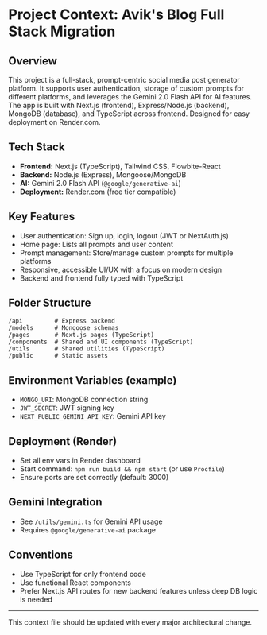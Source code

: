 # Project Context: Avik's Blog Full Stack Migration

## Overview
This project is a full-stack, prompt-centric social media post generator platform. It supports user authentication, storage of custom prompts for different platforms, and leverages the Gemini 2.0 Flash API for AI features. The app is built with Next.js (frontend), Express/Node.js (backend), MongoDB (database), and TypeScript across frontend. Designed for easy deployment on Render.com.

## Tech Stack
- **Frontend:** Next.js (TypeScript), Tailwind CSS, Flowbite-React
- **Backend:** Node.js (Express), Mongoose/MongoDB
- **AI:** Gemini 2.0 Flash API (`@google/generative-ai`)
- **Deployment:** Render.com (free tier compatible)

## Key Features
- User authentication: Sign up, login, logout (JWT or NextAuth.js)
- Home page: Lists all prompts and user content
- Prompt management: Store/manage custom prompts for multiple platforms
- Responsive, accessible UI/UX with a focus on modern design
- Backend and frontend fully typed with TypeScript

## Folder Structure
```
/api         # Express backend 
/models      # Mongoose schemas 
/pages       # Next.js pages (TypeScript)
/components  # Shared and UI components (TypeScript)
/utils       # Shared utilities (TypeScript)
/public      # Static assets
```

## Environment Variables (example)
- `MONGO_URI`: MongoDB connection string
- `JWT_SECRET`: JWT signing key
- `NEXT_PUBLIC_GEMINI_API_KEY`: Gemini API key

## Deployment (Render)
- Set all env vars in Render dashboard
- Start command: `npm run build && npm start` (or use `Procfile`)
- Ensure ports are set correctly (default: 3000)

## Gemini Integration
- See `/utils/gemini.ts` for Gemini API usage
- Requires `@google/generative-ai` package

## Conventions
- Use TypeScript for only frontend code
- Use functional React components
- Prefer Next.js API routes for new backend features unless deep DB logic is needed

---

This context file should be updated with every major architectural change.